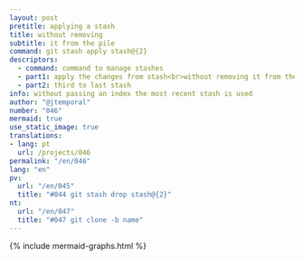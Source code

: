 ```yaml
---
layout: post
pretitle: applying a stash
title: without removing
subtitle: it from the pile
command: git stash apply stash@{2}
descriptors:
  - command: command to manage stashes
  - part1: apply the changes from stash<br>without removing it from the pile
  - part2: third to last stash
info: without passing an index the most recent stash is used
author: "@jtemporal"
number: "046"
mermaid: true
use_static_image: true
translations:
- lang: pt
  url: /projects/046
permalink: "/en/046"
lang: "en"
pv:
  url: "/en/045"
  title: "#044 git stash drop stash@{2}"
nt:
  url: "/en/047"
  title: "#047 git clone -b name"
---
```


{% include mermaid-graphs.html %}
